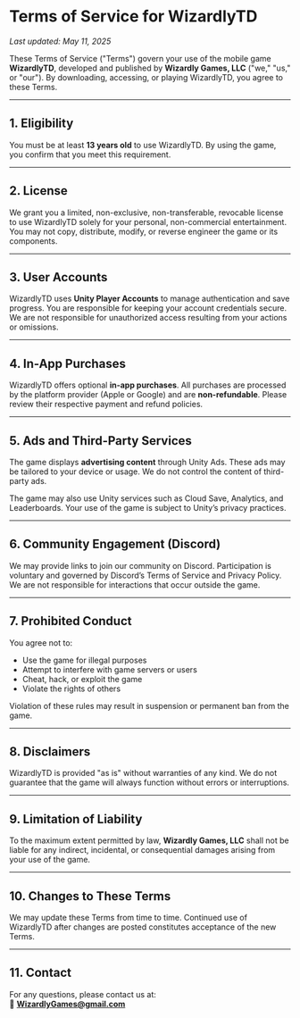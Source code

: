 # Terms of Service for WizardlyTD

_Last updated: May 11, 2025_

These Terms of Service ("Terms") govern your use of the mobile game **WizardlyTD**, developed and published by **Wizardly Games, LLC** ("we," "us," or "our"). By downloading, accessing, or playing WizardlyTD, you agree to these Terms.

---

## 1. Eligibility

You must be at least **13 years old** to use WizardlyTD. By using the game, you confirm that you meet this requirement.

---

## 2. License

We grant you a limited, non-exclusive, non-transferable, revocable license to use WizardlyTD solely for your personal, non-commercial entertainment. You may not copy, distribute, modify, or reverse engineer the game or its components.

---

## 3. User Accounts

WizardlyTD uses **Unity Player Accounts** to manage authentication and save progress. You are responsible for keeping your account credentials secure. We are not responsible for unauthorized access resulting from your actions or omissions.

---

## 4. In-App Purchases

WizardlyTD offers optional **in-app purchases**. All purchases are processed by the platform provider (Apple or Google) and are **non-refundable**. Please review their respective payment and refund policies.

---

## 5. Ads and Third-Party Services

The game displays **advertising content** through Unity Ads. These ads may be tailored to your device or usage. We do not control the content of third-party ads.

The game may also use Unity services such as Cloud Save, Analytics, and Leaderboards. Your use of the game is subject to Unity’s privacy practices.

---

## 6. Community Engagement (Discord)

We may provide links to join our community on Discord. Participation is voluntary and governed by Discord’s Terms of Service and Privacy Policy. We are not responsible for interactions that occur outside the game.

---

## 7. Prohibited Conduct

You agree not to:
- Use the game for illegal purposes
- Attempt to interfere with game servers or users
- Cheat, hack, or exploit the game
- Violate the rights of others

Violation of these rules may result in suspension or permanent ban from the game.

---

## 8. Disclaimers

WizardlyTD is provided "as is" without warranties of any kind. We do not guarantee that the game will always function without errors or interruptions.

---

## 9. Limitation of Liability

To the maximum extent permitted by law, **Wizardly Games, LLC** shall not be liable for any indirect, incidental, or consequential damages arising from your use of the game.

---

## 10. Changes to These Terms

We may update these Terms from time to time. Continued use of WizardlyTD after changes are posted constitutes acceptance of the new Terms.

---

## 11. Contact

For any questions, please contact us at:  
📧 **WizardlyGames@gmail.com**
